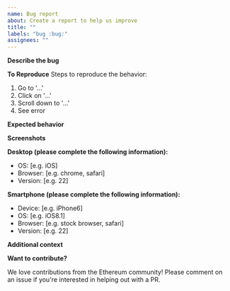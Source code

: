 ```yaml
---
name: Bug report
about: Create a report to help us improve
title: ""
labels: "bug :bug:"
assignees: ""
---
```


**Describe the bug**

<!-- A clear and concise description of what the bug is. -->

**To Reproduce**
Steps to reproduce the behavior:

1. Go to '...'
2. Click on '...'
3. Scroll down to '...'
4. See error

**Expected behavior**

<!-- A clear and concise description of what you expected to happen. -->

**Screenshots**

<!-- If applicable, add screenshots to help explain your problem. -->

**Desktop (please complete the following information):**

- OS: [e.g. iOS]
- Browser: [e.g. chrome, safari]
- Version: [e.g. 22]

**Smartphone (please complete the following information):**

- Device: [e.g. iPhone6]
- OS: [e.g. iOS8.1]
- Browser: [e.g. stock browser, safari]
- Version: [e.g. 22]

**Additional context**

<!-- Add any other context about the problem here. -->

**Want to contribute?**

We love contributions from the Ethereum community! Please comment on an issue if you're interested in helping out with a PR.
